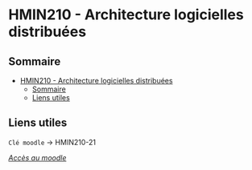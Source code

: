 # HMIN210 - Architecture logicielles distribuées

## Sommaire

- [HMIN210 - Architecture logicielles distribuées](#hmin210---architecture-logicielles-distribuées)
	- [Sommaire](#sommaire)
	- [Liens utiles](#liens-utiles)

## Liens utiles

`Clé moodle` &rarr; HMIN210-21

[*Accès au moodle*](https://moodle.umontpellier.fr/course/view.php?id=5889 "Accèder au moodle")
